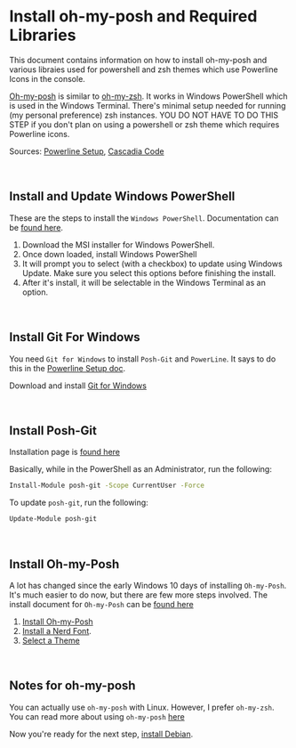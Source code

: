# Install oh-my-posh and Required Libraries

This document contains information on how to install oh-my-posh and various libraies used for powershell and zsh themes which use Powerline Icons in the console.

[Oh-my-posh](https://ohmyposh.dev/) is similar to [oh-my-zsh](https://ohmyz.sh/). It works in Windows PowerShell which is used in the Windows Terminal. There's minimal setup needed for running (my personal preference) zsh instances. YOU DO NOT HAVE TO DO THIS STEP if you don't plan on using a powershell or zsh theme which requires Powerline icons. 

Sources: [Powerline Setup]([https://docs.microsoft.com/en-us/windows/terminal/tutorials/powerline-setup](https://learn.microsoft.com/en-us/windows/terminal/tutorials/custom-prompt-setup)), [Cascadia Code](https://github.com/microsoft/cascadia-code)

<br/>

## Install and Update Windows PowerShell

These are the steps to install the `Windows PowerShell`. Documentation can be [found here](https://learn.microsoft.com/en-us/powershell/scripting/install/installing-powershell-on-windows).

1. Download the MSI installer for Windows PowerShell. 
2. Once down loaded, install Windows PowerShell
3. It will prompt you to select (with a checkbox) to update using Windows Update. Make sure you select this options before finishing the install.
4. After it's install, it will be selectable in the Windows Terminal as an option.

<br/>

## Install Git For Windows

You need `Git for Windows` to install `Posh-Git` and `PowerLine`. It says to do this in the [Powerline Setup doc](https://docs.microsoft.com/en-us/windows/terminal/tutorials/powerline-setup). 

Download and install [Git for Windows](https://git-scm.com/downloads)

<br/>

## Install Posh-Git

Installation page is [found here](https://github.com/dahlbyk/posh-git#installation)

Basically, while in the PowerShell as an Administrator, run the following:

```sh
Install-Module posh-git -Scope CurrentUser -Force
```

To update `posh-git`, run the following:

```sh
Update-Module posh-git
```

<br/>

## Install Oh-my-Posh

A lot has changed since the early Windows 10 days of installing `Oh-my-Posh`. It's much easier to do now, but there are few more steps involved. The install document for `Oh-my-Posh` can be [found here](https://ohmyposh.dev/docs/installation/windows)

1. [Install Oh-my-Posh](https://ohmyposh.dev/docs/installation/windows)
2. [Install a Nerd Font](https://ohmyposh.dev/docs/installation/fonts).
3. [Select a Theme](https://ohmyposh.dev/docs/themes)

<br/>

## Notes for oh-my-posh

You can actually use `oh-my-posh` with Linux. However, I prefer `oh-my-zsh`. You can read more about using `oh-my-posh` [here](https://learn.microsoft.com/en-us/windows/terminal/tutorials/custom-prompt-setup#set-up-powerline-in-wsl-ubuntu)

Now you're ready for the next step, [install Debian](https://github.com/scott-knight/linux-on-windows-11/blob/main/install-linux.md).
